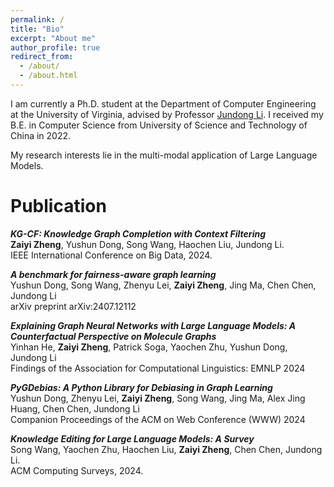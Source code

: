 ```yaml
---
permalink: /
title: "Bio"
excerpt: "About me"
author_profile: true
redirect_from: 
  - /about/
  - /about.html
---
```


I am currently a Ph.D. student at the Department of Computer Engineering at the University of Virginia, advised by Professor [Jundong Li](https://jundongli.github.io/). I received my B.E. in Computer Science from University of Science and Technology of China in 2022.

My research interests lie in the multi-modal application of Large Language Models.


Publication
======

***KG-CF: Knowledge Graph Completion with Context Filtering*** <br>
**Zaiyi Zheng**, Yushun Dong, Song Wang, Haochen Liu, Jundong Li. <br>
IEEE International Conference on Big Data, 2024.

***A benchmark for fairness-aware graph learning***  <br>
Yushun Dong, Song Wang, Zhenyu Lei, **Zaiyi Zheng**, Jing Ma, Chen Chen, Jundong Li  <br>
arXiv preprint arXiv:2407.12112

***Explaining Graph Neural Networks with Large Language Models: A Counterfactual Perspective on Molecule Graphs***  <br>
Yinhan He, **Zaiyi Zheng**, Patrick Soga, Yaochen Zhu, Yushun Dong, Jundong Li  <br>
Findings of the Association for Computational Linguistics: EMNLP 2024

***PyGDebias: A Python Library for Debiasing in Graph Learning***  <br>
Yushun Dong, Zhenyu Lei, **Zaiyi Zheng**, Song Wang, Jing Ma, Alex Jing Huang, Chen Chen, Jundong Li <br>
Companion Proceedings of the ACM on Web Conference (WWW) 2024

***Knowledge Editing for Large Language Models: A Survey*** <br>
Song Wang, Yaochen Zhu, Haochen Liu, **Zaiyi Zheng**, Chen Chen, Jundong Li. <br>
ACM Computing Surveys, 2024.




